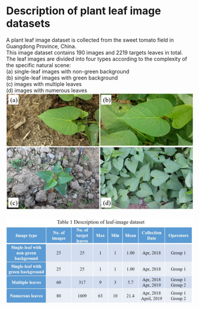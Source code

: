 # Description of plant leaf image datasets

A plant leaf image dataset is collected from the sweet tomato field in Guangdong Province, China.  
This image dataset contains 190 images and 2219 targets leaves in total.  
The leaf images are divided into four types according to the complexity of the specific natural scene:  
(a) single-leaf images with non-green background  
(b) single-leaf images with green background  
(c) images with multiple leaves  
(d) images with numerous leaves  
![Examples of leaves](https://github.com/chunleixia/LeafVeinDetection/blob/main/Plant_leaf_image_dataset/Four-types%20of%20leaves.jpg)  

![Image-set description](https://github.com/chunleixia/LeafVeinDetection/blob/main/Plant_leaf_image_dataset/Decription-image-set.jpg)


